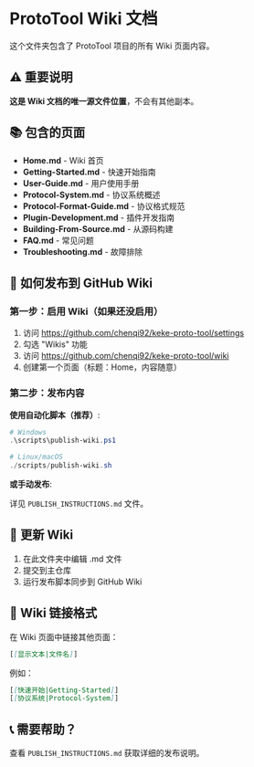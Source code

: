 # ProtoTool Wiki 文档

这个文件夹包含了 ProtoTool 项目的所有 Wiki 页面内容。

## ⚠️ 重要说明

**这是 Wiki 文档的唯一源文件位置**，不会有其他副本。

## 📚 包含的页面

- **Home.md** - Wiki 首页
- **Getting-Started.md** - 快速开始指南
- **User-Guide.md** - 用户使用手册
- **Protocol-System.md** - 协议系统概述
- **Protocol-Format-Guide.md** - 协议格式规范
- **Plugin-Development.md** - 插件开发指南
- **Building-From-Source.md** - 从源码构建
- **FAQ.md** - 常见问题
- **Troubleshooting.md** - 故障排除

## 🚀 如何发布到 GitHub Wiki

### 第一步：启用 Wiki（如果还没启用）

1. 访问 https://github.com/chenqi92/keke-proto-tool/settings
2. 勾选 "Wikis" 功能
3. 访问 https://github.com/chenqi92/keke-proto-tool/wiki
4. 创建第一个页面（标题：Home，内容随意）

### 第二步：发布内容

**使用自动化脚本（推荐）**:

```powershell
# Windows
.\scripts\publish-wiki.ps1

# Linux/macOS
./scripts/publish-wiki.sh
```

**或手动发布**:

详见 `PUBLISH_INSTRUCTIONS.md` 文件。

## 🔄 更新 Wiki

1. 在此文件夹中编辑 .md 文件
2. 提交到主仓库
3. 运行发布脚本同步到 GitHub Wiki

## 📝 Wiki 链接格式

在 Wiki 页面中链接其他页面：

```markdown
[[显示文本|文件名]]
```

例如：
```markdown
[[快速开始|Getting-Started]]
[[协议系统|Protocol-System]]
```

## 📞 需要帮助？

查看 `PUBLISH_INSTRUCTIONS.md` 获取详细的发布说明。

